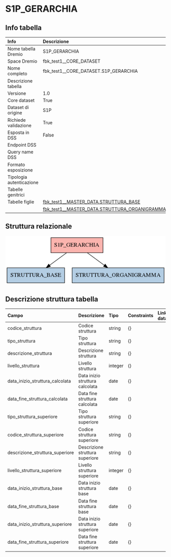 # S1P_GERARCHIA

## Info tabella

| Info                     | Descrizione                                                                                                 |
|:-------------------------|:------------------------------------------------------------------------------------------------------------|
| Nome tabella Dremio      | S1P_GERARCHIA                                                                                               |
| Space Dremio             | fbk_test1__CORE_DATASET                                                                                     |
| Nome completo            | fbk_test1__CORE_DATASET.S1P_GERARCHIA                                                                       |
| Descrizione tabella      |                                                                                                             |
| Versione                 | 1.0                                                                                                         |
| Core dataset             | True                                                                                                        |
| Dataset di origine       | S1P                                                                                                         |
| Richiede validazione     | True                                                                                                        |
| Esposta in DSS           | False                                                                                                       |
| Endpoint DSS             |                                                                                                             |
| Query name DSS           |                                                                                                             |
| Formato esposizione      |                                                                                                             |
| Tipologia autenticazione |                                                                                                             |
| Tabelle genitrici        |                                                                                                             |
| Tabelle figlie           | [fbk_test1__MASTER_DATA.STRUTTURA_BASE](/fbk_test1__MASTER_DATA/STRUTTURA_BASE/markdown.md)                 |
|                          | [fbk_test1__MASTER_DATA.STRUTTURA_ORGANIGRAMMA](/fbk_test1__MASTER_DATA/STRUTTURA_ORGANIGRAMMA/markdown.md) |

## Struttura relazionale

![S1P_GERARCHIA](./graph_png.png)

## Descrizione struttura tabella

| Campo                           | Descrizione                     | Tipo    | Constraints   | Linked data   | errors   |
|:--------------------------------|:--------------------------------|:--------|:--------------|:--------------|:---------|
| codice_struttura                | Codice struttura                | string  | {}            |               | {}       |
| tipo_struttura                  | Tipo struttura                  | string  | {}            |               | {}       |
| descrizione_struttura           | Descrizione struttura           | string  | {}            |               | {}       |
| livello_struttura               | Livello struttura               | integer | {}            |               | {}       |
| data_inizio_struttura_calcolata | Data inizio struttura calcolata | date    | {}            |               | {}       |
| data_fine_struttura_calcolata   | Data fine struttura calcolata   | date    | {}            |               | {}       |
| tipo_struttura_superiore        | Tipo struttura superiore        | string  | {}            |               | {}       |
| codice_struttura_superiore      | Codice struttura superiore      | string  | {}            |               | {}       |
| descrizione_struttura_superiore | Descrizione struttura superiore | string  | {}            |               | {}       |
| livello_struttura_superiore     | Livello struttura superiore     | integer | {}            |               | {}       |
| data_inizio_struttura_base      | Data inizio struttura base      | date    | {}            |               | {}       |
| data_fine_struttura_base        | Data fine struttura base        | date    | {}            |               | {}       |
| data_inizio_struttura_superiore | Data inizio struttura superiore | date    | {}            |               | {}       |
| data_fine_struttura_superiore   | Data fine struttura superiore   | date    | {}            |               | {}       |
